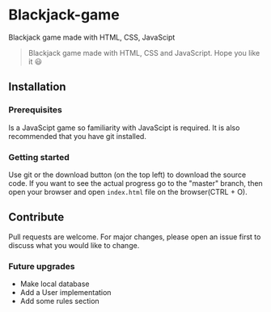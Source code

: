 # Blackjack-game

Blackjack game made with HTML, CSS, JavaScipt

> Blackjack game made with HTML, CSS and JavaScript. Hope you like it :smiley:

## Installation

### Prerequisites

Is a JavaScipt game so familiarity with JavaScipt is required. It is also recommended that you have git installed.

### Getting started

Use git or the download button (on the top left) to download the source code. If you want to see the actual progress go to the "master" branch, then open your browser and open `index.html` file on the browser(CTRL + O).

## Contribute

Pull requests are welcome. For major changes, please open an issue first to discuss what you would like to change.

### Future upgrades

- Make local database
- Add a User implementation
- Add some rules section

